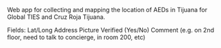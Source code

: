 Web app for collecting and mapping the location of AEDs in Tijuana for Global 
TIES and Cruz Roja Tijuana.

Fields:
Lat/Long
Address
Picture
Verified (Yes/No)
Comment (e.g. on 2nd floor, need to talk to concierge, in room 200, etc)
